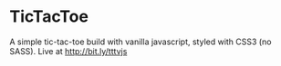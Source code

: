# TicTacToe
A simple tic-tac-toe build with vanilla javascript, styled with CSS3 (no SASS). 
Live at http://bit.ly/tttvjs
